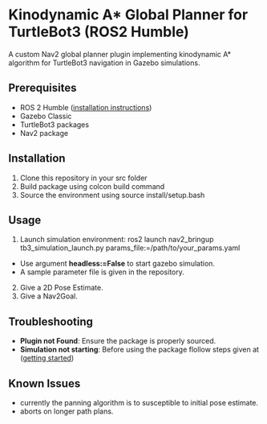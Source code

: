 # Kinodynamic A* Global Planner for TurtleBot3 (ROS2 Humble)

A custom Nav2 global planner plugin implementing kinodynamic A* algorithm for TurtleBot3 navigation in Gazebo simulations.

## Prerequisites
- ROS 2 Humble ([installation instructions](https://docs.ros.org/en/humble/Installation.html))
- Gazebo Classic
- TurtleBot3 packages
- Nav2 package

  
## Installation
1. Clone this repository in your src folder
2. Build package using colcon build command
3. Source the environment using source install/setup.bash


## Usage
1. Launch simulation environment: ros2 launch nav2_bringup tb3_simulation_launch.py params_file:=/path/to/your_params.yaml
- Use argument **headless:=False** to start gazebo simulation.
- A sample parameter file is given in the repository.
2. Give a 2D Pose Estimate.
3. Give a Nav2Goal.
  


## Troubleshooting
- **Plugin not Found**: Ensure the package is properly sourced.
- **Simulation not starting**: Before using the package flollow steps given at ([getting started](https://docs.nav2.org/getting_started/index.html))
  
## Known Issues
- currently the panning algorithm is to susceptible to initial pose estimate.
- aborts on longer path plans.
   


